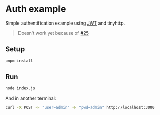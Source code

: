 # Auth example

Simple authentification example using [JWT](https://jwt.io/) and tinyhttp.

> Doesn't work yet because of [#25](https://github.com/talentlessguy/tinyhttp/issues/25)

## Setup

```sh
pnpm install
```

## Run

```sh
node index.js
```

And in another terminal:

```sh
curl -X POST -F "user=admin" -F "pwd=admin" http://localhost:3000
```

